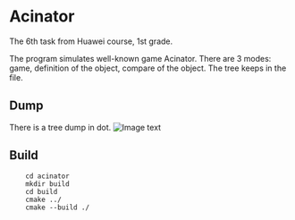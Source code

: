 # Acinator
The 6th task from Huawei course, 1st grade.<br />

The program simulates well-known game Acinator. There are 3 modes: game, definition of the object, compare of the object. The tree keeps in the file. 

## Dump
There is a tree dump in dot.
![Image text](https://github.com/realFrogboy/Pictures/blob/main/acinator.png)

## Build
        
        cd acinator
        mkdir build
        cd build
        cmake ../
        cmake --build ./